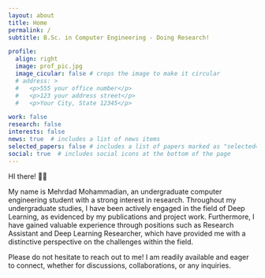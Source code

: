 ```yaml
---
layout: about
title: Home
permalink: /
subtitle: B.Sc. in Computer Engineering - Doing Research!

profile:
  align: right
  image: prof_pic.jpg
  image_cicular: false # crops the image to make it circular
  # address: >
  #   <p>555 your office number</p>
  #   <p>123 your address street</p>
  #   <p>Your City, State 12345</p>

work: false
research: false
interests: false
news: true  # includes a list of news items
selected_papers: false # includes a list of papers marked as "selected={true}"
social: true  # includes social icons at the bottom of the page
---
```



HI there! 🙋‍♂️

My name is Mehrdad Mohammadian, an undergraduate computer engineering student with a strong interest in research. Throughout my undergraduate studies, I have been actively engaged in the field of Deep Learning, as evidenced by my publications and project work. Furthermore, I have gained valuable experience through positions such as Research Assistant and Deep Learning Researcher, which have provided me with a distinctive perspective on the challenges within the field.





Please do not hesitate to reach out to me! I am readily available and eager to connect, whether for discussions, collaborations, or any inquiries.

<!-- <p style='font-weight:bold; margin-bottom: 5px; font-size: 20px'> General Research Interests:</p>
I am enthusiastic to work on new areas and learn new skills. Here, you can find my general research interests:
- AI applications, Deep Learning, Machine Learning
- Natural Language Processing
- Computer Vision
- Data Science -->


<!-- <p style='margin-bottom: 5px; font-size: 20px'> Google Scholar Metrics:</p>
* Citations: 1
* h-index: 1 -->

<!-- Specific: Image Segmentation, Face anti-spoofing -->

